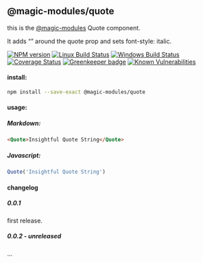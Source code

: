 ## @magic-modules/quote

this is the [@magic-modules](https://github.com/magic-modules) Quote component.

It adds “” around the quote prop and sets font-style: italic.

[![NPM version][npm-image]][npm-url]
[![Linux Build Status][travis-image]][travis-url]
[![Windows Build Status][appveyor-image]][appveyor-url]
[![Coverage Status][coveralls-image]][coveralls-url]
[![Greenkeeper badge][greenkeeper-image]][greenkeeper-url]
[![Known Vulnerabilities][snyk-image]][snyk-url]

#### install:
```bash
npm install --save-exact @magic-modules/quote
```

#### usage:

##### Markdown:

```markdown
<Quote>Insightful Quote String</Quote>
```

##### Javascript:

```javascript
Quote('Insightful Quote String')
```

#### changelog

##### 0.0.1
first release.

##### 0.0.2 - unreleased
...

[npm-image]: https://img.shields.io/npm/v/@magic-modules/quote.svg
[npm-url]: https://www.npmjs.com/package/@magic-modules/quote
[travis-image]: https://img.shields.io/travis/com/magic-modules/quote/master
[travis-url]: https://travis-ci.com/magic-modules/quote
[appveyor-image]: https://img.shields.io/appveyor/ci/magicmodules/quote/master.svg
[appveyor-url]: https://ci.appveyor.com/project/magicmodules/quote/branch/master
[coveralls-image]: https://coveralls.io/repos/github/magic-modules/quote/badge.svg
[coveralls-url]: https://coveralls.io/github/magic-modules/quote
[greenkeeper-image]: https://badges.greenkeeper.io/magic-modules/quote.svg
[greenkeeper-url]: https://badges.greenkeeper.io/magic-modules/quote.svg
[snyk-image]: https://snyk.io/test/github/magic-modules/quote/badge.svg
[snyk-url]: https://snyk.io/test/github/magic-modules/quote

